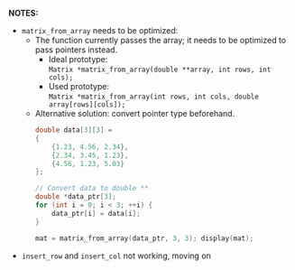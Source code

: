 **NOTES:**
- `matrix_from_array` needs to be optimized:
  - The function currently passes the array; it needs to be optimized to pass pointers instead.
    - Ideal prototype:  
      `Matrix *matrix_from_array(double **array, int rows, int cols);`
    - Used prototype:  
      `Matrix *matrix_from_array(int rows, int cols, double array[rows][cols]);`
  - Alternative solution: convert pointer type beforehand.
    ```c
    double data[3][3] = 
    {
        {1.23, 4.56, 2.34},
        {2.34, 3.45, 1.23},
        {4.56, 1.23, 5.03}
    };

    // Convert data to double **
    double *data_ptr[3];
    for (int i = 0; i < 3; ++i) {
        data_ptr[i] = data[i];
    }               

    mat = matrix_from_array(data_ptr, 3, 3); display(mat);  
- `insert_row` and `insert_col` not working, moving on